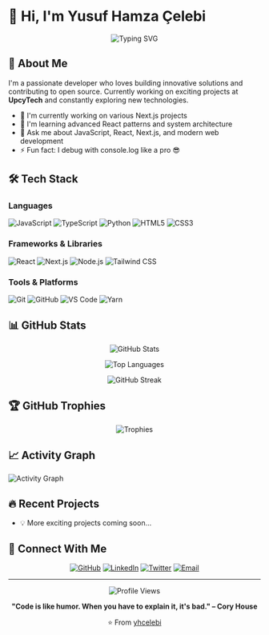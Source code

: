 # 👋 Hi, I'm Yusuf Hamza Çelebi

<div align="center">
  
  ![Typing SVG](https://readme-typing-svg.herokuapp.com?font=Fira+Code&pause=1000&color=2E9EF7&center=true&vCenter=true&width=435&lines=Full+Stack+Developer;Open+Source+Enthusiast;Always+Learning+New+Things)
  
</div>

## 🚀 About Me

I'm a passionate developer who loves building innovative solutions and contributing to open source. Currently working on exciting projects at **UpcyTech** and constantly exploring new technologies.

- 🔭 I'm currently working on various Next.js projects
- 🌱 I'm learning advanced React patterns and system architecture
- 💬 Ask me about JavaScript, React, Next.js, and modern web development
- ⚡ Fun fact: I debug with console.log like a pro 😎

## 🛠️ Tech Stack

### Languages
![JavaScript](https://img.shields.io/badge/JavaScript-F7DF1E?style=for-the-badge&logo=javascript&logoColor=black)
![TypeScript](https://img.shields.io/badge/TypeScript-007ACC?style=for-the-badge&logo=typescript&logoColor=white)
![Python](https://img.shields.io/badge/Python-3776AB?style=for-the-badge&logo=python&logoColor=white)
![HTML5](https://img.shields.io/badge/HTML5-E34F26?style=for-the-badge&logo=html5&logoColor=white)
![CSS3](https://img.shields.io/badge/CSS3-1572B6?style=for-the-badge&logo=css3&logoColor=white)

### Frameworks & Libraries
![React](https://img.shields.io/badge/React-20232A?style=for-the-badge&logo=react&logoColor=61DAFB)
![Next.js](https://img.shields.io/badge/Next.js-000000?style=for-the-badge&logo=next.js&logoColor=white)
![Node.js](https://img.shields.io/badge/Node.js-43853D?style=for-the-badge&logo=node.js&logoColor=white)
![Tailwind CSS](https://img.shields.io/badge/Tailwind_CSS-38B2AC?style=for-the-badge&logo=tailwind-css&logoColor=white)

### Tools & Platforms
![Git](https://img.shields.io/badge/Git-F05032?style=for-the-badge&logo=git&logoColor=white)
![GitHub](https://img.shields.io/badge/GitHub-100000?style=for-the-badge&logo=github&logoColor=white)
![VS Code](https://img.shields.io/badge/VS_Code-007ACC?style=for-the-badge&logo=visual-studio-code&logoColor=white)
![Yarn](https://img.shields.io/badge/Yarn-2C8EBB?style=for-the-badge&logo=yarn&logoColor=white)

## 📊 GitHub Stats

<div align="center">
  
  ![GitHub Stats](https://github-readme-stats.vercel.app/api?username=yhcelebi&show_icons=true&theme=radical&hide_border=true&bg_color=0D1117)
  
  ![Top Languages](https://github-readme-stats.vercel.app/api/top-langs/?username=yhcelebi&layout=compact&theme=radical&hide_border=true&bg_color=0D1117)
  
  ![GitHub Streak](https://github-readme-streak-stats.herokuapp.com/?user=yhcelebi&theme=radical&hide_border=true&background=0D1117)
  
</div>

## 🏆 GitHub Trophies

<div align="center">
  
  ![Trophies](https://github-profile-trophy.vercel.app/?username=yhcelebi&theme=radical&no-frame=true&no-bg=true&margin-w=4&row=1)
  
</div>

## 📈 Activity Graph

![Activity Graph](https://github-readme-activity-graph.vercel.app/graph?username=yhcelebi&theme=react-dark&hide_border=true&area=true)

## 🔥 Recent Projects

- 💡 More exciting projects coming soon...

## 🤝 Connect With Me

<div align="center">
  
  [![GitHub](https://img.shields.io/badge/GitHub-100000?style=for-the-badge&logo=github&logoColor=white)](https://github.com/yhcelebi)
  [![LinkedIn](https://img.shields.io/badge/LinkedIn-0077B5?style=for-the-badge&logo=linkedin&logoColor=white)](https://linkedin.com/in/yhcelebi)
  [![Twitter](https://img.shields.io/badge/Twitter-1DA1F2?style=for-the-badge&logo=twitter&logoColor=white)](https://twitter.com/yhcelebi)
  [![Email](https://img.shields.io/badge/Email-D14836?style=for-the-badge&logo=gmail&logoColor=white)](mailto:yhcelebi@example.com)
  
</div>

---

<div align="center">
  
  ![Profile Views](https://komarev.com/ghpvc/?username=yhcelebi&color=blueviolet&style=flat-square)
  
  **"Code is like humor. When you have to explain it, it's bad." – Cory House**
  
  ⭐️ From [yhcelebi](https://github.com/yhcelebi)
  
</div>
